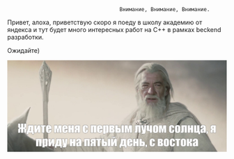 
                                        Внимание, Внимание, Внимание.

Привет, алоха, приветствую скоро я поеду в школу академию от яндекса и тут будет много интересных работ на С++ в рамках beckend разработки. 

Ожидайте)

![a](wait.jpeg)
